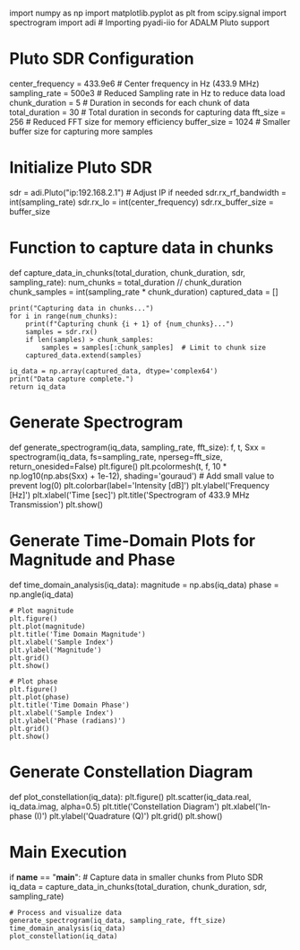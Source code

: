 import numpy as np
import matplotlib.pyplot as plt
from scipy.signal import spectrogram
import adi  # Importing pyadi-iio for ADALM Pluto support

# Pluto SDR Configuration
center_frequency = 433.9e6  # Center frequency in Hz (433.9 MHz)
sampling_rate = 500e3       # Reduced Sampling rate in Hz to reduce data load
chunk_duration = 5          # Duration in seconds for each chunk of data
total_duration = 30         # Total duration in seconds for capturing data
fft_size = 256              # Reduced FFT size for memory efficiency
buffer_size = 1024          # Smaller buffer size for capturing more samples

# Initialize Pluto SDR
sdr = adi.Pluto("ip:192.168.2.1")  # Adjust IP if needed
sdr.rx_rf_bandwidth = int(sampling_rate)
sdr.rx_lo = int(center_frequency)
sdr.rx_buffer_size = buffer_size

# Function to capture data in chunks
def capture_data_in_chunks(total_duration, chunk_duration, sdr, sampling_rate):
    num_chunks = total_duration // chunk_duration
    chunk_samples = int(sampling_rate * chunk_duration)
    captured_data = []

    print("Capturing data in chunks...")
    for i in range(num_chunks):
        print(f"Capturing chunk {i + 1} of {num_chunks}...")
        samples = sdr.rx()
        if len(samples) > chunk_samples:
            samples = samples[:chunk_samples]  # Limit to chunk size
        captured_data.extend(samples)

    iq_data = np.array(captured_data, dtype='complex64')
    print("Data capture complete.")
    return iq_data

# Generate Spectrogram
def generate_spectrogram(iq_data, sampling_rate, fft_size):
    f, t, Sxx = spectrogram(iq_data, fs=sampling_rate, nperseg=fft_size, return_onesided=False)
    plt.figure()
    plt.pcolormesh(t, f, 10 * np.log10(np.abs(Sxx) + 1e-12), shading='gouraud')  # Add small value to prevent log(0)
    plt.colorbar(label='Intensity [dB]')
    plt.ylabel('Frequency [Hz]')
    plt.xlabel('Time [sec]')
    plt.title('Spectrogram of 433.9 MHz Transmission')
    plt.show()

# Generate Time-Domain Plots for Magnitude and Phase
def time_domain_analysis(iq_data):
    magnitude = np.abs(iq_data)
    phase = np.angle(iq_data)

    # Plot magnitude
    plt.figure()
    plt.plot(magnitude)
    plt.title('Time Domain Magnitude')
    plt.xlabel('Sample Index')
    plt.ylabel('Magnitude')
    plt.grid()
    plt.show()

    # Plot phase
    plt.figure()
    plt.plot(phase)
    plt.title('Time Domain Phase')
    plt.xlabel('Sample Index')
    plt.ylabel('Phase (radians)')
    plt.grid()
    plt.show()

# Generate Constellation Diagram
def plot_constellation(iq_data):
    plt.figure()
    plt.scatter(iq_data.real, iq_data.imag, alpha=0.5)
    plt.title('Constellation Diagram')
    plt.xlabel('In-phase (I)')
    plt.ylabel('Quadrature (Q)')
    plt.grid()
    plt.show()

# Main Execution
if __name__ == "__main__":
    # Capture data in smaller chunks from Pluto SDR
    iq_data = capture_data_in_chunks(total_duration, chunk_duration, sdr, sampling_rate)

    # Process and visualize data
    generate_spectrogram(iq_data, sampling_rate, fft_size)
    time_domain_analysis(iq_data)
    plot_constellation(iq_data)
